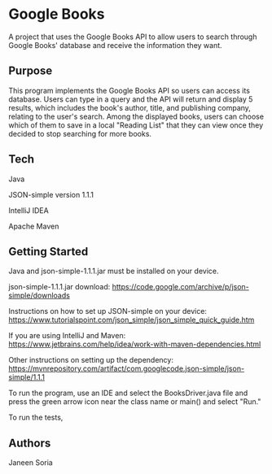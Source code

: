 # Google Books

A project that uses the Google Books API to allow users to search through Google Books' database
and receive the information they want.

## Purpose

This program implements the Google Books API so users can access its database. Users can type in
a query and the API will return and display 5 results, which includes the book's author, title, and publishing company,
relating to the user's search. Among the displayed books, users can choose which of them to save in
a local "Reading List" that they can view once they decided to stop searching for more books.

## Tech

Java

JSON-simple version 1.1.1

IntelliJ IDEA

Apache Maven

## Getting Started

Java and json-simple-1.1.1.jar must be installed on your device.

json-simple-1.1.1.jar download:
https://code.google.com/archive/p/json-simple/downloads

Instructions on how to set up JSON-simple on your device:
https://www.tutorialspoint.com/json_simple/json_simple_quick_guide.htm

If you are using IntelliJ and Maven:
https://www.jetbrains.com/help/idea/work-with-maven-dependencies.html

Other instructions on setting up the dependency:
https://mvnrepository.com/artifact/com.googlecode.json-simple/json-simple/1.1.1

To run the program, use an IDE and select the BooksDriver.java file and press the green arrow icon
near the class name or main() and select "Run."

To run the tests, 

## Authors

Janeen Soria
